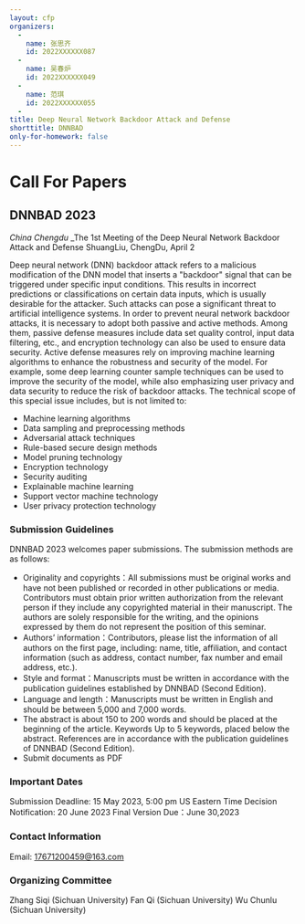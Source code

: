 ```yaml
---
layout: cfp
organizers:
  -
    name: 张思齐
    id: 2022XXXXXX087
  -
    name: 吴春炉
    id: 2022XXXXXX049
  -
    name: 范琪
    id: 2022XXXXXX055
  -
title: Deep Neural Network Backdoor Attack and Defense
shorttitle: DNNBAD
only-for-homework: false
---
```


# Call For Papers
## DNNBAD 2023

_China Chengdu_
_The 1st Meeting of the Deep Neural Network Backdoor Attack and Defense
ShuangLiu, ChengDu, April 2

Deep neural network (DNN) backdoor attack refers to a malicious modification of the DNN model that inserts a "backdoor" signal that can be triggered under specific input conditions. This results in incorrect predictions or classifications on certain data inputs, which is usually desirable for the attacker. Such attacks can pose a significant threat to artificial intelligence systems.
In order to prevent neural network backdoor attacks, it is necessary to adopt both passive and active methods. Among them, passive defense measures include data set quality control, input data filtering, etc., and encryption technology can also be used to ensure data security. Active defense measures rely on improving machine learning algorithms to enhance the robustness and security of the model. For example, some deep learning counter sample techniques can be used to improve the security of the model, while also emphasizing user privacy and data security to reduce the risk of backdoor attacks. The technical scope of this special issue includes, but is not limited to:

+ Machine learning algorithms
+ Data sampling and preprocessing methods
+ Adversarial attack techniques
+ Rule-based secure design methods
+ Model pruning technology
+ Encryption technology
+ Security auditing
+ Explainable machine learning
+ Support vector machine technology
+ User privacy protection technology

### Submission Guidelines

DNNBAD 2023 welcomes paper submissions. The submission methods are as follows:

+ Originality and copyrights：All submissions must be original works and have not been published or recorded in other publications or media. Contributors must obtain prior written authorization from the relevant person if they include any copyrighted material in their manuscript. The authors are solely responsible for the writing, and the opinions expressed by them do not represent the position of this seminar.
+ Authors’ information：Contributors, please list the information of all authors on the first page, including: name, title, affiliation, and contact information (such as address, contact number, fax number and email address, etc.).
+ Style and format：Manuscripts must be written in accordance with the publication guidelines established by DNNBAD (Second Edition).
+ Language and length：Manuscripts must be written in English and should be between 5,000 and 7,000 words.
+ The abstract is about 150 to 200 words and should be placed at the beginning of the article. Keywords Up to 5 keywords, placed below the abstract. References are in accordance with the publication guidelines of DNNBAD (Second Edition).
+ Submit documents as PDF

### Important Dates

Submission Deadline: 15 May 2023, 5:00 pm US Eastern Time
Decision Notification: 20 June 2023
Final Version Due：June 30,2023

### Contact Information

Email: 17671200459@163.com

### Organizing Committee

Zhang Siqi (Sichuan University)
Fan Qi (Sichuan University)
Wu Chunlu (Sichuan University)
